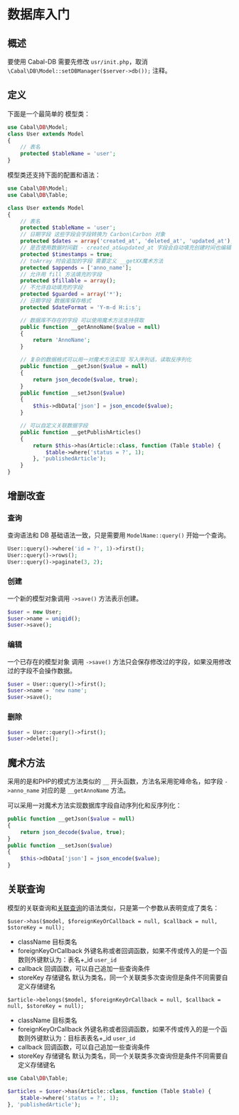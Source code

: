 # 数据库入门

## 概述

要使用 Cabal-DB 需要先修改 `usr/init.php`，取消 `\Cabal\DB\Model::setDBManager($server->db());` 注释。


## 定义

下面是一个最简单的 模型类：

```php
use Cabal\DB\Model;
class User extends Model
{
    // 表名
    protected $tableName = 'user';
}
```

模型类还支持下面的配置和语法：

```php
use Cabal\DB\Model;
use Cabal\DB\Table;

class User extends Model
{
    // 表名
    protected $tableName = 'user';
    // 日期字段 这些字段会字段转换为 Carbon\Carbon 对象
    protected $dates = array('created_at', 'deleted_at', 'updated_at');
    // 是否使用数据时间戳 - created_at&updated_at 字段会自动填充创建时间也编辑时间
    protected $timestamps = true;
    // toArray 时会追加的字段 需要定义 __getXX魔术方法
    protected $appends = ['anno_name'];
    // 允许用 fill 方法填充的字段
    protected $fillable = array();
    // 不允许自动填充的字段
    protected $guarded = array('*');
    // 日期字段 数据库保存格式
    protected $dateFormat = 'Y-m-d H:i:s';

    // 数据库不存在的字段 可以使用魔术方法支持获取
    public function __getAnnoName($value = null)
    {
        return 'AnnoName';
    }

    // 复杂的数据格式可以用一对魔术方法实现 写入序列话，读取反序列化
    public function __getJson($value = null)
    {
        return json_decode($value, true);
    }
    public function __setJson($value)
    {
        $this->dbData['json'] = json_encode($value);
    }

    // 可以自定义关联数据字段
    public function __getPublishArticles()
    {
        return $this->has(Article::class, function (Table $table) {
            $table->where('status = ?', 1);
        }, 'publishedArticle');
    }
}
```


## 增删改查


### 查询
查询语法和 DB 基础语法一致，只是需要用 `ModelName::query()` 开始一个查询。

```php
User::query()->where('id = ?', 1)->first();
User::query()->rows();
User::query()->paginate(3, 2);
```

### 创建

一个新的模型对象调用 `->save()` 方法表示创建。

```php
$user = new User;
$user->name = uniqid();
$user->save();
```

### 编辑
一个已存在的模型对象 调用 `->save()` 方法只会保存修改过的字段，如果没用修改过的字段不会操作数据。
```php
$user = User::query()->first();
$user->name = 'new name';
$user->save();
```

### 删除

```php
$user = User::query()->first();
$user->delete();
```

## 魔术方法

采用的是和PHP的模式方法类似的 `__` 开头函数，方法名采用驼峰命名，如字段 `->anno_name` 对应的是 `__getAnnoName` 方法。

可以采用一对魔术方法实现数据库字段自动序列化和反序列化：
```php
public function __getJson($value = null)
{
    return json_decode($value, true);
}
public function __setJson($value)
{
    $this->dbData['json'] = json_encode($value);
}
```

## 关联查询

模型的关联查询和[关联查询](/db_relationships.md)的语法类似，只是第一个参数从表明变成了类名：

`$user->has($model, $foreignKeyOrCallback = null, $callback = null, $storeKey = null);`
 - className 目标类名
 - foreignKeyOrCallback 外键名称或者回调函数，如果不传或传入的是一个函数则外键默认为：表名+_id  `user_id`
 - callback 回调函数，可以自己追加一些查询条件
 - storeKey 存储键名 默认为类名，同一个关联类多次查询但是条件不同需要自定义存储键名

`$article->belongs($model, $foreignKeyOrCallback = null, $callback = null, $storeKey = null);`
 - className 目标类名
 - foreignKeyOrCallback 外键名称或者回调函数，如果不传或传入的是一个函数则外键默认为：目标表表名+_id  `user_id`
 - callback 回调函数，可以自己追加一些查询条件
 - storeKey 存储键名 默认为类名，同一个关联类多次查询但是条件不同需要自定义存储键名

```php
use Cabal\DB\Table;

$articles = $user->has(Article::class, function (Table $table) {
    $table->where('status = ?', 1);
}, 'publishedArticle');
```